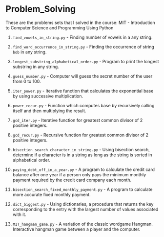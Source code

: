 # Problem_Solving

These are the problems sets that I solved in the course:
MIT - Introduction to Computer Science and Programming Using Python

1) `find_vowels_in_string.py` - Finding number of vowels in a any string.

2) `find_word_occurrence_in_string.py` - Finding the occurrence of string `bob` in any string.

3) `longest_substring_alphabetical_order.py` - Program to print the longest substring in any string.

4) `guess_number.py` - Computer will guess the secret number of the user from 0 to 100.

5) `iter_power.py` - Iterative function that calculates the exponential base by using successive multiplication.

6) `power_recur.py` - Function which computes base by recursively calling itself and then multiplying the result.

7) `gcd_iter.py` - Iterative function for greatest common divisor of 2 positive integers.

8) `gcd_recur.py` - Recursive function for greatest common divisor of 2 positive integers.

9) `bisection_search_character_in_string.py` - Using bisection search, determine if a character is in a string as long as the string  is sorted in alphabetical order.

10) `paying_debt_off_in_a_year.py` - A program to calculate the credit card balance after one year if a person only pays the minimum monthly payment required by the credit card company each month.

11) `bisection_search_fixed_monthly_payment.py` - A program to calculate more accurate fixed monthly payment.

12) `dict_biggest.py` - Using dictionaries, a procedure that returns the key corresponding to the entry with the largest number of values associated with it.

13) `MIT_hangman_game.py` - A variation of the classic wordgame Hangman. Interactive hangman game between a player and the computer.
